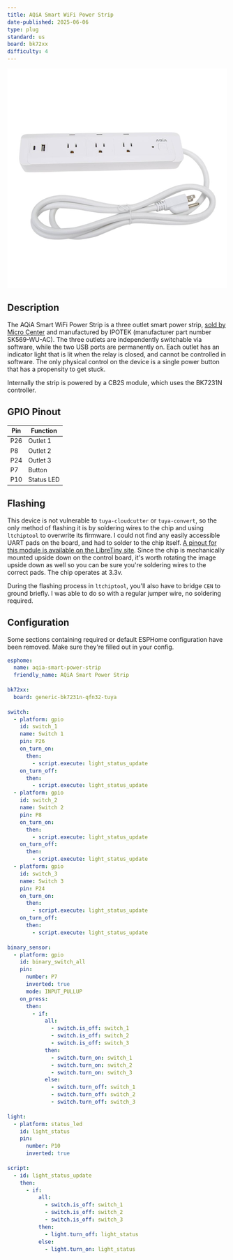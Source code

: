 ```yaml
---
title: AQiA Smart WiFi Power Strip
date-published: 2025-06-06
type: plug
standard: us
board: bk72xx
difficulty: 4
---
```


![AQiA Smart WiFi Power Strip](AQiA-Smart-WiFi-Power-Strip.jpg "AQiA Smart WiFi Power Strip")

## Description

The AQiA Smart WiFi Power Strip is a three outlet smart power strip,
[sold by Micro Center](https://www.microcenter.com/product/665655/aqia-smart-wi-fi-power-strip) and manufactured by
IPOTEK (manufacturer part number SK569-WU-AC). The three outlets are independently switchable via software, while the
two USB ports are permanently on. Each outlet has an indicator light that is lit when the relay is closed, and cannot be
controlled in software. The only physical control on the device is a single power button that has a propensity to get
stuck.

Internally the strip is powered by a CB2S module, which uses the BK7231N controller.

## GPIO Pinout

| Pin | Function   |
| --- | ---------- |
| P26 | Outlet 1   |
| P8  | Outlet 2   |
| P24 | Outlet 3   |
| P7  | Button     |
| P10 | Status LED |

## Flashing

This device is not vulnerable to `tuya-cloudcutter` or `tuya-convert`, so the only method of flashing it is by soldering
wires to the chip and using `ltchiptool` to overwrite its firmware. I could not find any easily accessible UART pads on
the board, and had to solder to the chip itself.
[A pinout for this module is available on the LibreTiny site](https://docs.libretiny.eu/boards/cb2s/#pinout). Since the
chip is mechanically mounted upside down on the control board, it's worth rotating the image upside down as well so you
can be sure you're soldering wires to the correct pads. The chip operates at 3.3v.

During the flashing process in `ltchiptool`, you'll also have to bridge `CEN` to ground briefly. I was able to do so
with a regular jumper wire, no soldering required.

## Configuration

Some sections containing required or default ESPHome configuration have been removed. Make sure they're filled out in
your config.

```yaml
esphome:
  name: aqia-smart-power-strip
  friendly_name: AQiA Smart Power Strip

bk72xx:
  board: generic-bk7231n-qfn32-tuya

switch:
  - platform: gpio
    id: switch_1
    name: Switch 1
    pin: P26
    on_turn_on:
      then:
        - script.execute: light_status_update
    on_turn_off:
      then:
        - script.execute: light_status_update
  - platform: gpio
    id: switch_2
    name: Switch 2
    pin: P8
    on_turn_on:
      then:
        - script.execute: light_status_update
    on_turn_off:
      then:
        - script.execute: light_status_update
  - platform: gpio
    id: switch_3
    name: Switch 3
    pin: P24
    on_turn_on:
      then:
        - script.execute: light_status_update
    on_turn_off:
      then:
        - script.execute: light_status_update

binary_sensor:
  - platform: gpio
    id: binary_switch_all
    pin:
      number: P7
      inverted: true
      mode: INPUT_PULLUP
    on_press:
      then:
        - if:
            all:
              - switch.is_off: switch_1
              - switch.is_off: switch_2
              - switch.is_off: switch_3
            then:
              - switch.turn_on: switch_1
              - switch.turn_on: switch_2
              - switch.turn_on: switch_3
            else:
              - switch.turn_off: switch_1
              - switch.turn_off: switch_2
              - switch.turn_off: switch_3

light:
  - platform: status_led
    id: light_status
    pin:
      number: P10
      inverted: true

script:
  - id: light_status_update
    then:
      - if:
          all:
            - switch.is_off: switch_1
            - switch.is_off: switch_2
            - switch.is_off: switch_3
          then:
            - light.turn_off: light_status
          else:
            - light.turn_on: light_status
```
